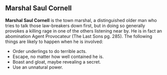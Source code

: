 ## Marshal Saul Cornell

**Marshal Saul Cornell** is the town marshal, a distinguished older man who tries to talk those law-breakers down first, but in doing so generally provokes a killing rage in one of the others listening near by. He is in fact an abomination Agent Provocateur (The Last Sons pg. 285). The following things are likely to happen when he is involved:

* Order underlings to do terrible acts.
* Escape, no matter how well contained he is.
* Boast and gloat, maybe revealing a secret.
* Use an unnatural power.